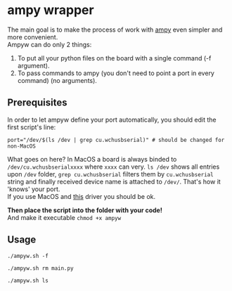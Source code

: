 # ampy wrapper
The main goal is to make the process of work with [ampy](https://github.com/adafruit/ampy) even simpler and more convenient.  
Ampyw can do only 2 things:
1. To put all your python files on the board with a single command (-f argument).
2. To pass commands to ampy (you don't need to point a port in every command) (no arguments).
## Prerequisites
In order to let ampyw define your port automatically, you should edit the first script's line:
```
port="/dev/$(ls /dev | grep cu.wchusbserial)" # should be changed for non-MacOS
```
What goes on here? In MacOS a board is always binded to `/dev/cu.wchusbserialxxxx` where `xxxx` can very. `ls /dev` shows all entries upon `/dev` folder, `grep cu.wchusbserial` filters them by `cu.wchusbserial` string and finally received device name is attached to `/dev/`. That's how it 'knows' your port.  
If you use MacOS and [this](https://github.com/adrianmihalko/ch340g-ch34g-ch34x-mac-os-x-driver) driver you should be ok.  

**Then place the script into the folder with your code!**  
And make it executable `chmod +x ampyw`  
## Usage
```
./ampyw.sh -f
```
```
./ampyw.sh rm main.py
```
```
./ampyw.sh ls
```
